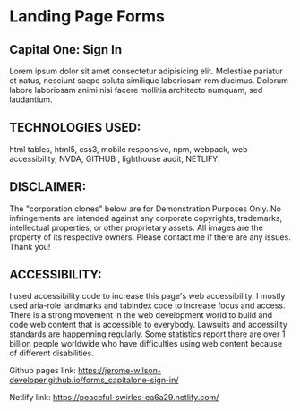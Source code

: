 # Landing Page Forms

## Capital One: Sign In 
Lorem ipsum dolor sit amet consectetur adipisicing elit. Molestiae pariatur et natus, nesciunt saepe soluta similique laboriosam rem ducimus. Dolorum labore laboriosam animi nisi facere mollitia architecto numquam, sed laudantium.

## TECHNOLOGIES USED: 
html tables, html5, css3, mobile responsive, npm, webpack, web accessibility, NVDA, GITHUB , lighthouse audit, NETLIFY.

## DISCLAIMER: 
The "corporation clones" below are for Demonstration Purposes Only. No infringements are intended against any corporate copyrights, trademarks, intellectual properties, or other proprietary assets. All images are the property of its respective owners. Please contact me if there are any issues. Thank you!

## ACCESSIBILITY: 
I used accessibility code to increase this page's web accessibility. I mostly used aria-role landmarks and tabindex code to increase focus and access. There is a strong movement in the web development world to build and code web content that is accessible to everybody. Lawsuits and accessility standards are happenning regularly. Some statistics report there are over 1 billion people worldwide who have difficulties using web content because of different disabilities.

Github pages link: 
https://jerome-wilson-developer.github.io/forms_capitalone-sign-in/

Netlify link: 
https://peaceful-swirles-ea6a29.netlify.com/


